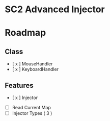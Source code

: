 # SC2 Advanced Injector

# Roadmap

## Class

 * [ x ] MouseHandler
 * [ x ] KeyboardHandler
 
## Features

 * [ x ] Injector 
 * [ ] Read Current Map
 * [ ] Injector Types ( 3 )
